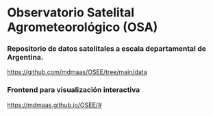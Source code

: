 # Observatorio Satelital Agrometeorológico (OSA)

### Repositorio de datos satelitales a escala departamental de Argentina.
https://github.com/mdmaas/OSEE/tree/main/data

### Frontend para visualización interactiva
https://mdmaas.github.io/OSEE/#
